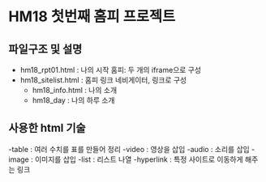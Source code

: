# HM18 첫번째 홈피 프로젝트

## 파일구조 및 설명
- hm18_rpt01.html : 나의 시작 홈피: 두 개의 iframe으로 구성
- hm18_sitelist.html : 홈피 링크 네비게이터, 링크로 구성
  - hm18_info.html : 나의 소개
  - hm18_day : 나의 하루 소개

## 사용한 html 기술 
-table : 여러 수치를 표를 만들어 정리
-video : 영상을 삽입
-audio : 소리를 삽입
-image : 이미지를 삽입
-list : 리스트 나열
-hyperlink : 특정 사이트로 이동하게 해주는 링크
